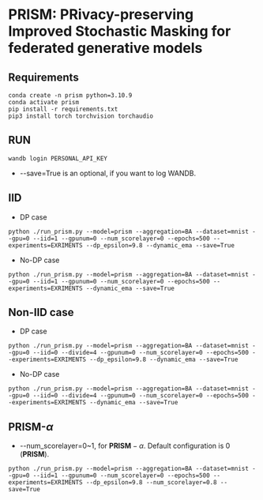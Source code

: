 # PRISM: PRivacy-preserving Improved Stochastic Masking for federated generative models
## Requirements
```
conda create -n prism python=3.10.9
conda activate prism
pip install -r requirements.txt
pip3 install torch torchvision torchaudio
```
## RUN
```
wandb login PERSONAL_API_KEY
```
- --save=True is an optional, if you want to log WANDB.

## IID
- DP case
```
python ./run_prism.py --model=prism --aggregation=BA --dataset=mnist --gpu=0 --iid=1 --gpunum=0 --num_scorelayer=0 --epochs=500 --experiments=EXRIMENTS --dp_epsilon=9.8 --dynamic_ema --save=True
```
- No-DP case
```
python ./run_prism.py --model=prism --aggregation=BA --dataset=mnist --gpu=0 --iid=1 --gpunum=0 --num_scorelayer=0 --epochs=500 --experiments=EXRIMENTS --dynamic_ema --save=True
```
## Non-IID case
- DP case
```
python ./run_prism.py --model=prism --aggregation=BA --dataset=mnist --gpu=0 --iid=0 --divide=4 --gpunum=0 --num_scorelayer=0 --epochs=500 --experiments=EXRIMENTS --dp_epsilon=9.8 --dynamic_ema --save=True
```
- No-DP case
```
python ./run_prism.py --model=prism --aggregation=BA --dataset=mnist --gpu=0 --iid=0 --divide=4 --gpunum=0 --num_scorelayer=0 --epochs=500 --experiments=EXRIMENTS --dynamic_ema --save=True
```
## PRISM-$\alpha$
- --num_scorelayer=0~1, for $\textbf{PRISM}-\alpha$. Default configuration is 0 ($\textbf{PRISM}$).
```
python ./run_prism.py --model=prism --aggregation=BA --dataset=mnist --gpu=0 --iid=1 --gpunum=0 --num_scorelayer=0 --epochs=500 --experiments=EXRIMENTS --dp_epsilon=9.8 --num_scorelayer=0.8 --save=True
```